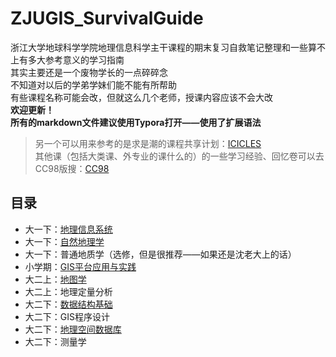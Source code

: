 # ZJUGIS_SurvivalGuide  
浙江大学地球科学学院地理信息科学主干课程的期末复习自救笔记整理和一些算不上有多大参考意义的学习指南  
其实主要还是一个废物学长的一点碎碎念  
不知道对以后的学弟学妹们能不能有所帮助  
有些课程名称可能会改，但就这么几个老师，授课内容应该不会大改  
**欢迎更新！**  
**所有的markdown文件建议使用Typora打开——使用了扩展语法**  
> 另一个可以用来参考的是求是潮的课程共享计划：[ICICLES](https://github.com/QSCTech/zju-icicles)  
> 其他课（包括大类课、外专业的课什么的）的一些学习经验、回忆卷可以去CC98版搜：[CC98](https://www.cc98.org)  
  
## 目录
- 大一下：[地理信息系统](https://github.com/yorktownting/ZJUGIS_SurvivalGuide/tree/master/%E5%9C%B0%E7%90%86%E4%BF%A1%E6%81%AF%E7%B3%BB%E7%BB%9F)  
- 大一下：[自然地理学](https://github.com/yorktownting/ZJUGIS_SurvivalGuide/tree/master/%E8%87%AA%E7%84%B6%E5%9C%B0%E7%90%86%E5%AD%A6)  
- 大一下：普通地质学（选修，但是很推荐——如果还是沈老大上的话）  
- 小学期：[GIS平台应用与实践](https://github.com/yorktownting/ZJUGIS_SurvivalGuide/tree/master/GIS%E5%B9%B3%E5%8F%B0%E5%BA%94%E7%94%A8%E4%B8%8E%E5%AE%9E%E8%B7%B5)  
- 大二上：[地图学](https://github.com/yorktownting/ZJUGIS_SurvivalGuide/blob/master/%E5%9C%B0%E5%9B%BE%E5%AD%A6/README.md)  
- 大二上：地理定量分析  
- 大二下：[数据结构基础](https://github.com/yorktownting/ZJUGIS_SurvivalGuide/tree/master/%E6%95%B0%E6%8D%AE%E7%BB%93%E6%9E%84%E5%9F%BA%E7%A1%80)  
- 大二下：GIS程序设计  
- 大二下：[地理空间数据库](https://github.com/yorktownting/ZJUGIS_SurvivalGuide/tree/master/%E5%9C%B0%E7%90%86%E7%A9%BA%E9%97%B4%E6%95%B0%E6%8D%AE%E5%BA%93)  
- 大二下：测量学  
